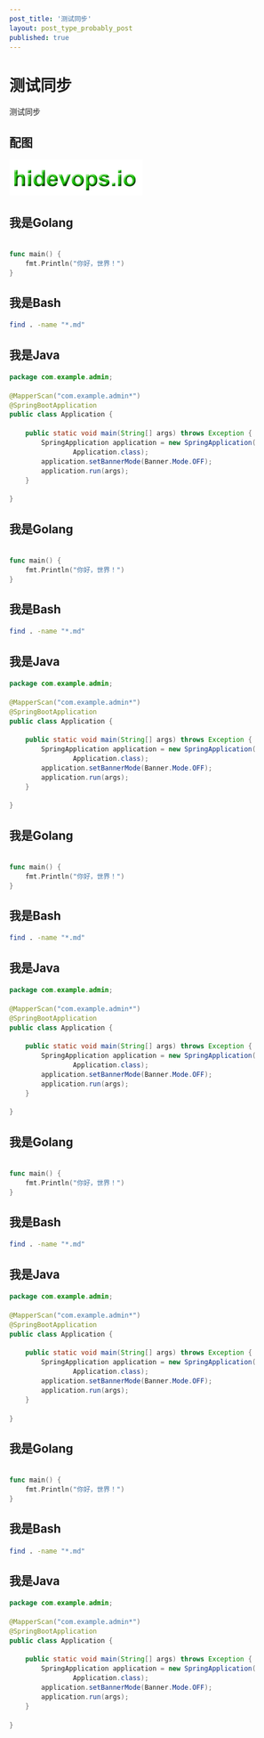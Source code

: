 ```yaml
---
post_title: '测试同步'
layout: post_type_probably_post
published: true
---
```


# 测试同步

测试同步

## 配图

![logo](images/hidevopsio-txt.png)

## 我是Golang

```go

func main() {
    fmt.Println("你好，世界！")
}

```

## 我是Bash

```bash
find . -name "*.md"
```

## 我是Java

```java
package com.example.admin;

@MapperScan("com.example.admin*")
@SpringBootApplication
public class Application {

    public static void main(String[] args) throws Exception {
        SpringApplication application = new SpringApplication(
                Application.class);
        application.setBannerMode(Banner.Mode.OFF);
        application.run(args);
    }

}
```

## 我是Golang

```go

func main() {
    fmt.Println("你好，世界！")
}

```

## 我是Bash

```bash
find . -name "*.md"
```

## 我是Java

```java
package com.example.admin;

@MapperScan("com.example.admin*")
@SpringBootApplication
public class Application {

    public static void main(String[] args) throws Exception {
        SpringApplication application = new SpringApplication(
                Application.class);
        application.setBannerMode(Banner.Mode.OFF);
        application.run(args);
    }

}
```
## 我是Golang

```go

func main() {
    fmt.Println("你好，世界！")
}

```

## 我是Bash

```bash
find . -name "*.md"
```

## 我是Java

```java
package com.example.admin;

@MapperScan("com.example.admin*")
@SpringBootApplication
public class Application {

    public static void main(String[] args) throws Exception {
        SpringApplication application = new SpringApplication(
                Application.class);
        application.setBannerMode(Banner.Mode.OFF);
        application.run(args);
    }

}
```

## 我是Golang

```go

func main() {
    fmt.Println("你好，世界！")
}

```

## 我是Bash

```bash
find . -name "*.md"
```

## 我是Java

```java
package com.example.admin;

@MapperScan("com.example.admin*")
@SpringBootApplication
public class Application {

    public static void main(String[] args) throws Exception {
        SpringApplication application = new SpringApplication(
                Application.class);
        application.setBannerMode(Banner.Mode.OFF);
        application.run(args);
    }

}
```

## 我是Golang

```go

func main() {
    fmt.Println("你好，世界！")
}

```

## 我是Bash

```bash
find . -name "*.md"
```

## 我是Java

```java
package com.example.admin;

@MapperScan("com.example.admin*")
@SpringBootApplication
public class Application {

    public static void main(String[] args) throws Exception {
        SpringApplication application = new SpringApplication(
                Application.class);
        application.setBannerMode(Banner.Mode.OFF);
        application.run(args);
    }

}
```
